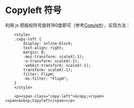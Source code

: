 # Copyleft 符号

利用 js 把版权符号旋转180度即可（参考[Copyleft](https://gist.github.com/JGallardo/6077195)），实现方法：

```
    <style>
    .copy-left {
        display: inline-block;
        text-align: right;
        margin: 0;
        -moz-transform: scaleX(-1);
        -o-transform: scaleX(-1);
        -webkit-transform: scaleX(-1);
        transform: scaleX(-1);
        filter: FlipH;
        -ms-filter: "FlipH";
    }
    </style>
 
    <p><span class="copy-left">&copy;</span><span>&nbsp;Copyleft</span></p>
```
